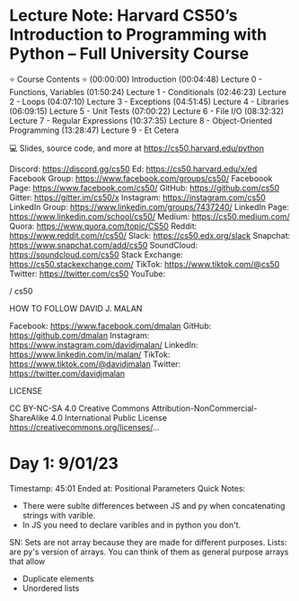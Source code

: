 # Lecture Note: Harvard CS50’s Introduction to Programming with Python – Full University Course

⭐️ Course Contents ⭐️
(00:00:00) Introduction
(00:04:48) Lecture 0 - Functions, Variables
(01:50:24) Lecture 1 - Conditionals
(02:46:23) Lecture 2 - Loops
(04:07:10) Lecture 3 - Exceptions
(04:51:45) Lecture 4 - Libraries
(06:09:15) Lecture 5 - Unit Tests
(07:00:22) Lecture 6 - File I/O
(08:32:32) Lecture 7 - Regular Expressions
(10:37:35) Lecture 8 - Object-Oriented Programming
(13:28:47) Lecture 9 - Et Cetera


💻 Slides, source code, and more at https://cs50.harvard.edu/python

Discord: https://discord.gg/cs50
Ed: https://cs50.harvard.edu/x/ed
Facebook Group: https://www.facebook.com/groups/cs50/
Faceboook Page: https://www.facebook.com/cs50/
GitHub: https://github.com/cs50
Gitter: https://gitter.im/cs50/x
Instagram: https://instagram.com/cs50
LinkedIn Group: https://www.linkedin.com/groups/7437240/
LinkedIn Page: https://www.linkedin.com/school/cs50/
Medium: https://cs50.medium.com/
Quora: https://www.quora.com/topic/CS50
Reddit: https://www.reddit.com/r/cs50/
Slack: https://cs50.edx.org/slack
Snapchat: https://www.snapchat.com/add/cs50
SoundCloud: https://soundcloud.com/cs50
Stack Exchange: https://cs50.stackexchange.com/
TikTok: https://www.tiktok.com/@cs50
Twitter: https://twitter.com/cs50
YouTube:   

 / cs50  

HOW TO FOLLOW DAVID J. MALAN

Facebook: https://www.facebook.com/dmalan
GitHub: https://github.com/dmalan
Instagram: https://www.instagram.com/davidjmalan/
LinkedIn: https://www.linkedin.com/in/malan/
TikTok: https://www.tiktok.com/@davidjmalan
Twitter: https://twitter.com/davidjmalan

LICENSE

CC BY-NC-SA 4.0
Creative Commons Attribution-NonCommercial-ShareAlike 4.0 International Public License
https://creativecommons.org/licenses/...

# Day 1: 9/01/23
Timestamp: 45:01
Ended at: Positional Parameters
Quick Notes: 
- There were sublte differences between JS and py when concatenating strings with varible.
- In JS you need to declare varibles and in python you don't.

SN: Sets are not array because they are made for different purposes.
Lists: are py's version of arrays. You can think of them as general purpose arrays that allow
  - Duplicate elements 
  - Unordered lists
